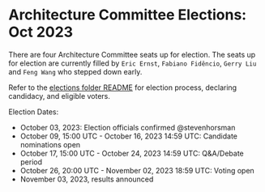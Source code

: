 # Architecture Committee Elections: Oct 2023

There are four Architecture Committee seats up for election. The seats up for
election are currently filled by `Eric Ernst`, `Fabiano Fidêncio`, `Gerry Liu` and `Feng Wang` who stepped down early.

Refer to the [elections folder README](https://github.com/kata-containers/community/tree/main/elections)
for election process, declaring candidacy, and eligible voters.

Election Dates:

* October 03, 2023: Election officials confirmed @stevenhorsman
* October 09, 15:00 UTC - October 16, 2023 14:59 UTC: Candidate nominations open
* October 17, 15:00 UTC - October 24, 2023 14:59 UTC: Q&A/Debate period
* October 26, 20:00 UTC - November 02, 2023 18:59 UTC: Voting open
* November 03, 2023, results announced

